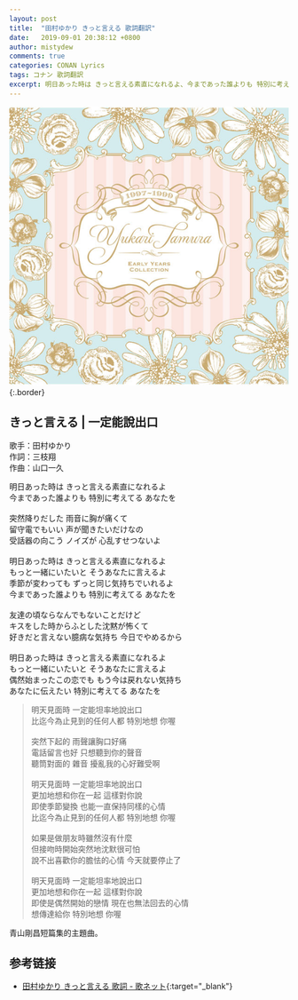 ```yaml
---
layout: post
title:  "田村ゆかり きっと言える 歌詞翻訳"
date:   2019-09-01 20:38:12 +0800
author: mistydew
comments: true
categories: CONAN Lyrics
tags: コナン 歌詞翻訳
excerpt: 明日あった時は きっと言える素直になれるよ、今まであった誰よりも 特別に考えてる あなたを。
---
```

![UPCY-7035](/assets/images/cover/dc/UPCY-7035.jpg){:.border}

## きっと言える | 一定能說出口

歌手：田村ゆかり<br>
作詞：三枝翔<br>
作曲：山口一久

<div class="lyric-original">
<p>
明日あった時は きっと言える素直になれるよ<br>
今まであった誰よりも 特別に考えてる あなたを<br>
<br>
突然降りだした 雨音に胸が痛くて<br>
留守電でもいい 声が聞きたいだけなの<br>
受話器の向こう ノイズが 心乱すせつないよ<br>
<br>
明日あった時は きっと言える素直になれるよ<br>
もっと一緒にいたいと そうあなたに言えるよ<br>
季節が変わっても ずっと同じ気持ちでいれるよ<br>
今まであった誰よりも 特別に考えてる あなたを<br>
<br>
友達の頃ならなんでもないことだけど<br>
キスをした時からふとした沈黙が怖くて<br>
好きだと言えない臆病な気持ち 今日でやめるから<br>
<br>
明日あった時は きっと言える素直になれるよ<br>
もっと一緒にいたいと そうあなたに言えるよ<br>
偶然始まったこの恋でも もう今は戻れない気持ち<br>
あなたに伝えたい 特別に考えてる あなたを
</p>
</div>

<div class="lyric-translation">
<blockquote>
明天見面時 一定能坦率地說出口<br>
比迄今為止見到的任何人都 特別地想 你喔<br>
<br>
突然下起的 雨聲讓胸口好痛<br>
電話留言也好 只想聽到你的聲音<br>
聽筒對面的 雜音 擾亂我的心好難受啊<br>
<br>
明天見面時 一定能坦率地說出口<br>
更加地想和你在一起 這樣對你說<br>
即使季節變換 也能一直保持同樣的心情<br>
比迄今為止見到的任何人都 特別地想 你喔<br>
<br>
如果是做朋友時雖然沒有什麼<br>
但接吻時開始突然地沈默很可怕<br>
說不出喜歡你的膽怯的心情 今天就要停止了<br>
<br>
明天見面時 一定能坦率地說出口<br>
更加地想和你在一起 這樣對你說<br>
即使是偶然開始的戀情 現在也無法回去的心情<br>
想傳達給你 特別地想 你喔
</blockquote>
</div>

青山剛昌短篇集的主題曲。

## 参考链接

* [田村ゆかり きっと言える 歌詞 - 歌ネット](https://www.uta-net.com/song/60563){:target="_blank"}
